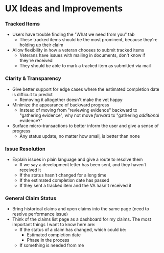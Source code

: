 # UX Ideas and Improvements

### Tracked Items
- Users have trouble finding the "What we need from you" tab
  - These tracked items should be the most prominent, because they're holding up their claim
- Allow flexibility in how a veteran chooses to submit tracked items
  - Veterans have issues with mailing in documents, don't know if they're received
  - They should be able to mark a tracked item as submitted via mail

### Clarity & Transparency
- Give better support for edge cases where the estimated completion date is difficult to predict
  - Removing it altogether doesn't make the vet happy
- Minimize the appearance of backward progress
  - Instead of moving from "reviewing evidence" backward to "gathering evidence", why not move *forward* to "gathering *additional* evidence?"
- Surface micro-transactions to better inform the user and give a sense of progress
  - Any status update, no matter how small, is better than none

### Issue Resolution
- Explain issues in plain language and give a route to resolve them
  - If we say a development letter has been sent, and they haven't received it
  - If the status hasn't changed for a long time
  - If the estimated completion date has passed
  - If they sent a tracked item and the VA hasn't received it

### General Claim Status
- Bring historical claims and open claims into the same page (need to resolve performance issue)
- Think of the claims list page as a dashboard for my claims. The most important things I want to know here are:
  - If the status of a claim has changed, which could be:
    - Estimated completion date
    - Phase in the process
  - If something is needed from me

